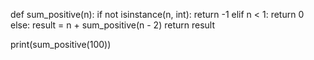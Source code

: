def sum_positive(n):
    if not isinstance(n, int):
        return -1
    elif n < 1:
        return 0
    else:
        result = n + sum_positive(n - 2)
        return result

print(sum_positive(100))